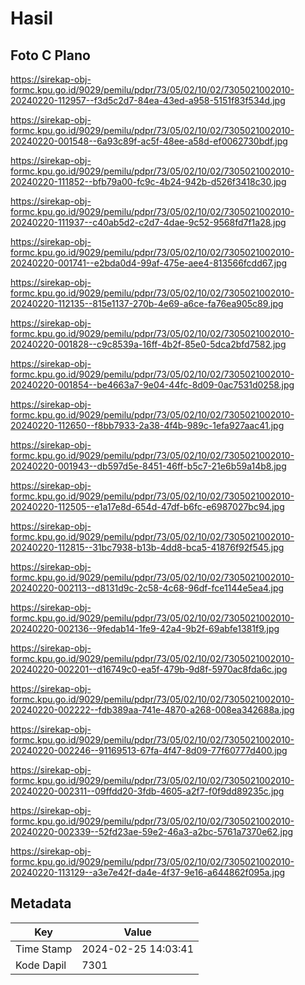 # Hasil

## Foto C Plano

https://sirekap-obj-formc.kpu.go.id/9029/pemilu/pdpr/73/05/02/10/02/7305021002010-20240220-112957--f3d5c2d7-84ea-43ed-a958-5151f83f534d.jpg

https://sirekap-obj-formc.kpu.go.id/9029/pemilu/pdpr/73/05/02/10/02/7305021002010-20240220-001548--6a93c89f-ac5f-48ee-a58d-ef0062730bdf.jpg

https://sirekap-obj-formc.kpu.go.id/9029/pemilu/pdpr/73/05/02/10/02/7305021002010-20240220-111852--bfb79a00-fc9c-4b24-942b-d526f3418c30.jpg

https://sirekap-obj-formc.kpu.go.id/9029/pemilu/pdpr/73/05/02/10/02/7305021002010-20240220-111937--c40ab5d2-c2d7-4dae-9c52-9568fd7f1a28.jpg

https://sirekap-obj-formc.kpu.go.id/9029/pemilu/pdpr/73/05/02/10/02/7305021002010-20240220-001741--e2bda0d4-99af-475e-aee4-813566fcdd67.jpg

https://sirekap-obj-formc.kpu.go.id/9029/pemilu/pdpr/73/05/02/10/02/7305021002010-20240220-112135--815e1137-270b-4e69-a6ce-fa76ea905c89.jpg

https://sirekap-obj-formc.kpu.go.id/9029/pemilu/pdpr/73/05/02/10/02/7305021002010-20240220-001828--c9c8539a-16ff-4b2f-85e0-5dca2bfd7582.jpg

https://sirekap-obj-formc.kpu.go.id/9029/pemilu/pdpr/73/05/02/10/02/7305021002010-20240220-001854--be4663a7-9e04-44fc-8d09-0ac7531d0258.jpg

https://sirekap-obj-formc.kpu.go.id/9029/pemilu/pdpr/73/05/02/10/02/7305021002010-20240220-112650--f8bb7933-2a38-4f4b-989c-1efa927aac41.jpg

https://sirekap-obj-formc.kpu.go.id/9029/pemilu/pdpr/73/05/02/10/02/7305021002010-20240220-001943--db597d5e-8451-46ff-b5c7-21e6b59a14b8.jpg

https://sirekap-obj-formc.kpu.go.id/9029/pemilu/pdpr/73/05/02/10/02/7305021002010-20240220-112505--e1a17e8d-654d-47df-b6fc-e6987027bc94.jpg

https://sirekap-obj-formc.kpu.go.id/9029/pemilu/pdpr/73/05/02/10/02/7305021002010-20240220-112815--31bc7938-b13b-4dd8-bca5-41876f92f545.jpg

https://sirekap-obj-formc.kpu.go.id/9029/pemilu/pdpr/73/05/02/10/02/7305021002010-20240220-002113--d8131d9c-2c58-4c68-96df-fce1144e5ea4.jpg

https://sirekap-obj-formc.kpu.go.id/9029/pemilu/pdpr/73/05/02/10/02/7305021002010-20240220-002136--9fedab14-1fe9-42a4-9b2f-69abfe1381f9.jpg

https://sirekap-obj-formc.kpu.go.id/9029/pemilu/pdpr/73/05/02/10/02/7305021002010-20240220-002201--d16749c0-ea5f-479b-9d8f-5970ac8fda6c.jpg

https://sirekap-obj-formc.kpu.go.id/9029/pemilu/pdpr/73/05/02/10/02/7305021002010-20240220-002222--fdb389aa-741e-4870-a268-008ea342688a.jpg

https://sirekap-obj-formc.kpu.go.id/9029/pemilu/pdpr/73/05/02/10/02/7305021002010-20240220-002246--91169513-67fa-4f47-8d09-77f60777d400.jpg

https://sirekap-obj-formc.kpu.go.id/9029/pemilu/pdpr/73/05/02/10/02/7305021002010-20240220-002311--09ffdd20-3fdb-4605-a2f7-f0f9dd89235c.jpg

https://sirekap-obj-formc.kpu.go.id/9029/pemilu/pdpr/73/05/02/10/02/7305021002010-20240220-002339--52fd23ae-59e2-46a3-a2bc-5761a7370e62.jpg

https://sirekap-obj-formc.kpu.go.id/9029/pemilu/pdpr/73/05/02/10/02/7305021002010-20240220-113129--a3e7e42f-da4e-4f37-9e16-a644862f095a.jpg


## Metadata

| Key        | Value               |
| ---------- | ------------------- |
| Time Stamp | 2024-02-25 14:03:41 |
| Kode Dapil | 7301                |



